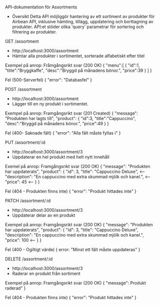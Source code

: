 API-dokumentation för Assortments

- Översikt
Detta API möjliggör hantering av ett sortiment av produkter för Airbean API, inklusive hämting, tillägg, uppdatering och borttagning av produkter. API:et stöder olika 'query' parametrar för sortering och filtrering av produkter. 


GET /assortment
- http://localhost:3000/assortment
- Hämtar alla produkter i sortimentet, sorterade alfabetiskt efter titel

Exempel på anrop:
Fråmgångsrikt svar (200 OK)
{
    "menu":[
      {
        "id":1,
        "title":"Bryggkaffe",
        "desc":"Bryggd på månadens bönor.",
        "price":39
      }
    ]
}

Fel (500-Serverfel)
{
    "error": "Databasfel"
}


POST /assortment
- http://localhost:3000/assortment
- Lägger till en ny produkt i sortimentet.

Exempel på anrop:
Framgångsrikt svar (201 Created)
{
  "message": "Produkten har lagts till",
  "product": {
    "id":3,
        "title":"Cappuccino",
        "desc":"Bryggd på månadens bönor.",
        "price":49
  }
}

Fel (400- Saknade fält)
{
  "error": "Alla fält måste fyllas i"
}


PUT /assortment/:id
- http://localhost:3000/assortment/3
- Uppdaterar en hel produkt med helt nytt innehåll

Exemel på anrop:
Framgångsrikt svar (200 OK)
{
  "message": "Produkten har uppdaterats",
  "product": {
    "id": 3,
    "title": "Cappuccino Deluxe",                                       <--
    "description": "En cappuccino med extra skummad mjölk och kanel.",  <--
    "price": 45                                                         <--
  }
}

Fel (404 - Produkten finns inte)
{
  "error": "Produkt hittades inte"
}


PATCH /assortment/:id
- http://localhost:3000/assortment/3
- Uppdaterar delar av en produkt

Exempel på anrop:
Framgångsrikt svar (200 OK)
{
  "message": "Produkten har uppdaterats",
  "product": {
    "id": 3,
    "title": "Cappuccino Deluxe",
    "description": "En cappuccino med extra skummad mjölk och kanel.",
    "price": 100                                                  <--
  }
}

Fel (400 - Ogiltigt värde)
{
    error: "Minst ett fält måste uppdateras"
}


DELETE /assortment/:id
- http://localhost:3000/assortment/3
- Raderar en produkt från sortiment

Exempel på anrop:
Framgångsrikt svar (200 OK)
{
    "message": Produkt raderad"
}

Fel (404 - Produkten finns inte)
{
    "error": "Produkt hittades inte"
}



